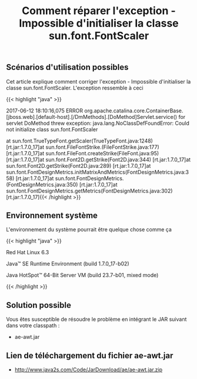 ﻿---
title: Comment réparer l'exception - Impossible d'initialiser la classe sun.font.FontScaler
type: docs
weight: 40
url: /fr/java/how-to-fix-exception-could-not-initialize-class-sun-font-fontscaler/
---
## **Scénarios d'utilisation possibles**
Cet article explique comment corriger l'exception - Impossible d'initialiser la classe sun.font.FontScaler. L'exception ressemble à ceci

{{< highlight "java" >}}

 2017-06-12 18:10:16,075 ERROR org.apache.catalina.core.ContainerBase.[jboss.web].[default-host].[/DmMethods].[DoMethod]Servlet.service() for servlet DoMethod threw exception: java.lang.NoClassDefFoundError: Could not initialize class sun.font.FontScaler

at sun.font.TrueTypeFont.getScaler(TrueTypeFont.java:1248) [rt.jar:1.7.0_17]at sun.font.FileFontStrike.(FileFontStrike.java:177) [rt.jar:1.7.0_17]at sun.font.FileFont.createStrike(FileFont.java:95) [rt.jar:1.7.0_17]at sun.font.Font2D.getStrike(Font2D.java:344) [rt.jar:1.7.0_17]at sun.font.Font2D.getStrike(Font2D.java:289) [rt.jar:1.7.0_17]at sun.font.FontDesignMetrics.initMatrixAndMetrics(FontDesignMetrics.java:358) [rt.jar:1.7.0_17]at sun.font.FontDesignMetrics.(FontDesignMetrics.java:350) [rt.jar:1.7.0_17]at sun.font.FontDesignMetrics.getMetrics(FontDesignMetrics.java:302) [rt.jar:1.7.0_17]{{< /highlight >}}
## **Environnement système**
L'environnement du système pourrait être quelque chose comme ça

{{< highlight "java" >}}

 Red Hat Linux 6.3

Java™ SE Runtime Environment (build 1.7.0_17-b02)

Java HotSpot™ 64-Bit Server VM (build 23.7-b01, mixed mode)

{{< /highlight >}}
## **Solution possible**
Vous êtes susceptible de résoudre le problème en intégrant le JAR suivant dans votre classpath :

- ae-awt.jar
## **Lien de téléchargement du fichier ae-awt.jar**
- <http://www.java2s.com/Code/JarDownload/ae/ae-awt.jar.zip>


